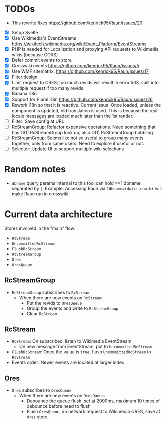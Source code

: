 # TODOs

- This rewrite fixes https://github.com/kenrick95/Raun/issues/20

- [x] Setup Svelte
- [x] Use Wikimedia's EventStreams https://wikitech.wikimedia.org/wiki/Event_Platform/EventStreams
- [x] PHP is needed for Localisation and proxying API requests to Wikimedia wikis (because CORS)
- [x] Defer commit events to store
- [x] Crosswiki events https://github.com/kenrick95/Raun/issues/5
- [x] Use WMF sitematrix: https://github.com/kenrick95/Raun/issues/17
- [x] Filter design
- [x] Limit request to ORES; too much revids will result in error 503, split into multiple request if too many revids
- [x] Banana i18n
- [x] Support for Plural i18n https://github.com/kenrick95/Raun/issues/26
- [x] Rework i18n so that it is reactive. Current issue: Once loaded, unless the component is updated, old translation is used. This is because the real locale messages are loaded much later than the 1st render.
- [ ] Filter: Save config at URL
- [ ] RcStreamGroup: Refactor expensive operations. Need something that has O(1) RcStreamGroup look up; also O(1) RcStreamGroup bubbling
- [ ] RcStreamGroup: Seems like not so useful to group many events together, only from same users. Need to explore if useful or not.
- [ ] Selector: Update UI to support multiple wiki selections

# Random notes

- `dbname` query params internal to this tool can hold >=1 dbname, separated by `|`. Example: Accessing Raun via `?dbname=idwiki|enwiki` will make Raun run in crosswiki.

# Current data architecture

Stores involved in the "main" flow:

- `RcStream`
- `UncommittedRcStream`
- `FlushRcStream`
- `RcStreamGroup`
- `Ores`
- `OresQueue`

## RcStreamGroup

- `RcStreamGroup` subscribes to `RcStream`
  - When there are new events on `RcStream`:
    - Put the revids to `OresQueue`
    - Group the events and write to `RcStreamGroup`
    - Clear `RcStream`

## RcStream

- `RcStream`: On subscribed, listen to Wikimedia EventStream
  - On new message from EventStream, put to `UncommittedRcStream`
- `FlushRcStream`: Once the value is `true`, flush `UncommittedRcStream` to `RcStream`
- Events order: Newer events are located at larger index

## Ores

- `Ores` subscribes to `OresQueue`
  - When there are new events on `OresQueue`:
    - Debounce the queue flush, set at 2000ms, maximum 10 times of debounce before need to flush
    - Flush `OresQueue`, do network request to Wikimedia ORES, save at `Ores` store
